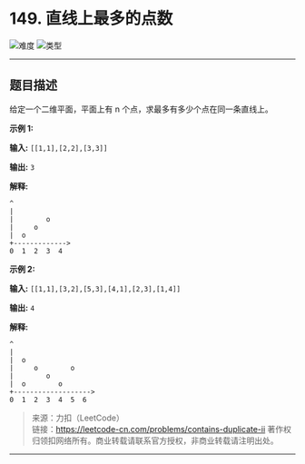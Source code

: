 # 149. 直线上最多的点数

![难度](https://img.shields.io/badge/难度-困难-d9534f.svg?logo=leetcode&style=flat)  ![类型](https://img.shields.io/badge/类型-set/map+滑动窗口-violet.svg?style=flat)

---

## 题目描述

给定一个二维平面，平面上有 n 个点，求最多有多少个点在同一条直线上。

**示例 1:**

 **输入:** `[[1,1],[2,2],[3,3]]`

**输出:** `3`

**解释:**

```
^
|
|        o
|     o
|  o  
+------------->
0  1  2  3  4
```

**示例 2:**

**输入:** `[[1,1],[3,2],[5,3],[4,1],[2,3],[1,4]]`

**输出:** `4`

**解释:**

```
^
|
|  o
|     o        o
|        o
|  o        o
+------------------->
0  1  2  3  4  5  6
```

> 来源：力扣（LeetCode）  
链接：https://leetcode-cn.com/problems/contains-duplicate-ii
著作权归领扣网络所有。商业转载请联系官方授权，非商业转载请注明出处。  

---
